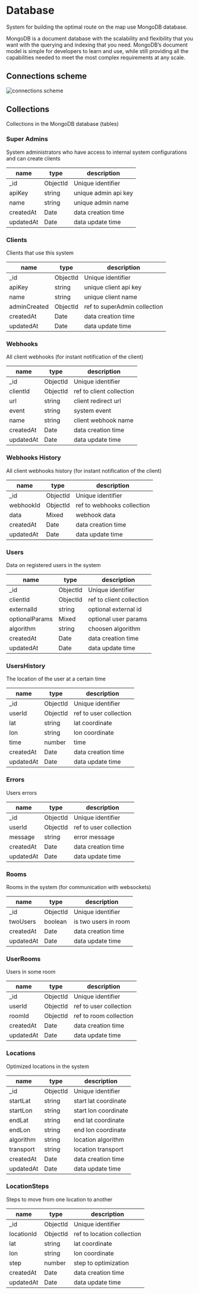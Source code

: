# Database

System for building the optimal route on the map use MongoDB database.

MongoDB is a document database with the scalability and flexibility that you want with the querying and indexing that you need. MongoDB’s document model is simple for developers to learn and use, while still providing all the capabilities needed to meet the most complex requirements at any scale.

## Connections scheme

![connections scheme](https://i.ibb.co/1Xvzsjm/database2.png)

## Collections

Collections in the MongoDB database (tables)

### Super Admins

System administrators who have access to internal system configurations and can create clients

| name        | type     | description        |
|-------------|----------|------------------- |
| _id         | ObjectId | Unique identifier  |
| apiKey      | string   | unique admin api key |
| name        | string   | unique admin name  |
| createdAt   | Date     | data creation time |
| updatedAt   | Date     | data update time   |

### Clients

Clients that use this system

| name        | type     | description        |
|-------------|----------|------------------- |
| _id         | ObjectId | Unique identifier  |
| apiKey      | string   | unique client api key |
| name        | string   | unique client name  |
| adminCreated| ObjectId | ref to superAdmin collection |
| createdAt   | Date     | data creation time |
| updatedAt   | Date     | data update time   |

### Webhooks

All client webhooks (for instant notification of the client)

| name        | type     | description        |
|-------------|----------|------------------- |
| _id         | ObjectId | Unique identifier  |
| clientId    | ObjectId | ref to client collection |
| url         | string   | client redirect url|
| event       | string   | system event       |
| name        | string   | client webhook name|
| createdAt   | Date     | data creation time |
| updatedAt   | Date     | data update time   |

### Webhooks History

All client webhooks history (for instant notification of the client)

| name        | type     | description        |
|-------------|----------|------------------- |
| _id         | ObjectId | Unique identifier  |
| webhookId   | ObjectId | ref to webhooks collection |
| data        | Mixed    | webhook data       |
| createdAt   | Date     | data creation time |
| updatedAt   | Date     | data update time   |

### Users

Data on registered users in the system

| name        | type     | description        |
|-------------|----------|------------------- |
| _id         | ObjectId | Unique identifier  |
| clientId    | ObjectId | ref to client collection |
| externalId  | string   | optional external id |
| optionalParams | Mixed | optional user params |
| algorithm   | string   | choosen algorithm     |
| createdAt   | Date     | data creation time |
| updatedAt   | Date     | data update time   |

### UsersHistory

The location of the user at a certain time

| name        | type     | description        |
|-------------|----------|------------------- |
| _id         | ObjectId | Unique identifier  |
| userId      | ObjectId | ref to user collection |
| lat         | string   | lat coordinate     |
| lon         | string   | lon coordinate     |
| time        | number   | time               |
| createdAt   | Date     | data creation time |
| updatedAt   | Date     | data update time   |

### Errors

Users errors

| name        | type     | description        |
|-------------|----------|------------------- |
| _id         | ObjectId | Unique identifier  |
| userId      | ObjectId | ref to user collection |
| message     | string   | error message      |
| createdAt   | Date     | data creation time |
| updatedAt   | Date     | data update time   |

### Rooms

Rooms in the system (for communication with websockets)

| name        | type     | description        |
|-------------|----------|------------------- |
| _id         | ObjectId | Unique identifier  |
| twoUsers    | boolean  | is two users in room |
| createdAt   | Date     | data creation time |
| updatedAt   | Date     | data update time   |

### UserRooms

Users in some room

| name        | type     | description        |
|-------------|----------|------------------- |
| _id         | ObjectId | Unique identifier  |
| userId      | ObjectId | ref to user collection |
| roomId      | ObjectId | ref to room collection |
| createdAt   | Date     | data creation time |
| updatedAt   | Date     | data update time   |

### Locations

Optimized locations in the system

| name        | type     | description        |
|-------------|----------|------------------- |
| _id         | ObjectId | Unique identifier  |
| startLat    | string   | start lat coordinate |
| startLon    | string   | start lon coordinate |
| endLat      | string   | end lat coordinate |
| endLon      | string   | end lon coordinate |
| algorithm   | string   | location algorithm |
| transport   | string   | location transport |
| createdAt   | Date     | data creation time |
| updatedAt   | Date     | data update time   |

### LocationSteps

Steps to move from one location to another

| name        | type     | description        |
|-------------|----------|------------------- |
| _id         | ObjectId | Unique identifier  |
| locationId  | ObjectId | ref to location collection |
| lat         | string   | lat coordinate     |
| lon         | string   | lon coordinate     |
| step        | number   | step to optimization |
| createdAt   | Date     | data creation time |
| updatedAt   | Date     | data update time   |



